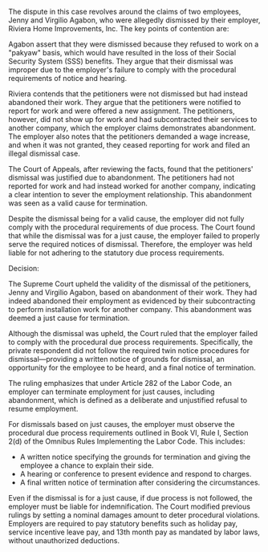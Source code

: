 The dispute in this case revolves around the claims of two employees, Jenny and Virgilio Agabon, who were allegedly dismissed by their employer, Riviera Home Improvements, Inc. The key points of contention are:

Agabon assert that they were dismissed because they refused to work on a "pakyaw" basis, which would have resulted in the loss of their Social Security System (SSS) benefits. They argue that their dismissal was improper due to the employer's failure to comply with the procedural requirements of notice and hearing.

Riviera contends that the petitioners were not dismissed but had instead abandoned their work. They argue that the petitioners were notified to report for work and were offered a new assignment. The petitioners, however, did not show up for work and had subcontracted their services to another company, which the employer claims demonstrates abandonment. The employer also notes that the petitioners demanded a wage increase, and when it was not granted, they ceased reporting for work and filed an illegal dismissal case.

The Court of Appeals, after reviewing the facts, found that the petitioners' dismissal was justified due to abandonment. The petitioners had not reported for work and had instead worked for another company, indicating a clear intention to sever the employment relationship. This abandonment was seen as a valid cause for termination.

Despite the dismissal being for a valid cause, the employer did not fully comply with the procedural requirements of due process. The Court found that while the dismissal was for a just cause, the employer failed to properly serve the required notices of dismissal. Therefore, the employer was held liable for not adhering to the statutory due process requirements.

Decision:


The Supreme Court upheld the validity of the dismissal of the petitioners, Jenny and Virgilio Agabon, based on abandonment of their work. They had indeed abandoned their employment as evidenced by their subcontracting to perform installation work for another company. This abandonment was deemed a just cause for termination.

Although the dismissal was upheld, the Court ruled that the employer failed to comply with the procedural due process requirements. Specifically, the private respondent did not follow the required twin notice procedures for dismissal—providing a written notice of grounds for dismissal, an opportunity for the employee to be heard, and a final notice of termination.

The ruling emphasizes that under Article 282 of the Labor Code, an employer can terminate employment for just causes, including abandonment, which is defined as a deliberate and unjustified refusal to resume employment.

For dismissals based on just causes, the employer must observe the procedural due process requirements outlined in Book VI, Rule I, Section 2(d) of the Omnibus Rules Implementing the Labor Code. This includes:

- A written notice specifying the grounds for termination and giving the employee a chance to explain their side.
- A hearing or conference to present evidence and respond to charges.
- A final written notice of termination after considering the circumstances.

Even if the dismissal is for a just cause, if due process is not followed, the employer must be liable for indemnification. The Court modified previous rulings by setting a nominal damages amount to deter procedural violations. Employers are required to pay statutory benefits such as holiday pay, service incentive leave pay, and 13th month pay as mandated by labor laws, without unauthorized deductions.

